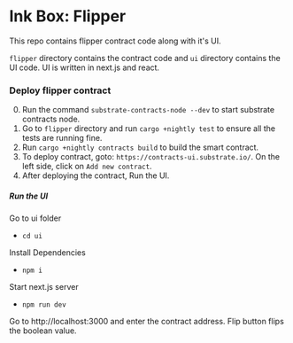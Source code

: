 # Ink Box: Flipper

This repo contains flipper contract code along with it's UI.

`flipper` directory contains the contract code and `ui` directory contains the UI code. UI is written in next.js and react.

### Deploy flipper contract
0. Run the command `substrate-contracts-node --dev` to start substrate contracts node.
1. Go to `flipper` directory and run `cargo +nightly test` to ensure all the tests are running fine.
2. Run `cargo +nightly contracts build` to build the smart contract.
3. To deploy contract, goto: `https://contracts-ui.substrate.io/`. On the left side, click on `Add new contract`.
4. After deploying the contract, Run the UI.

##### Run the UI
Go to ui folder

- `cd ui`

Install Dependencies

- `npm i`

Start next.js server

- `npm run dev`

Go to http://localhost:3000 and enter the contract address. Flip button flips the boolean value.
